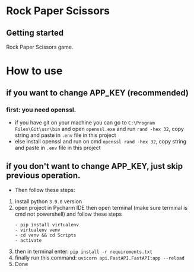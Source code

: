 # Rock Paper Scissors

## Getting started

Rock Paper Scissors game.

# How to use

## if you want to change APP_KEY (recommended)
### first: you need openssl.
 - if you have git on your machine you can go to `C:\Program Files\Git\usr\bin` and open `openssl.exe` and run `rand -hex 32`, copy string and paste in `.env` file in this project
 - else install openssl and run on cmd `openssl rand -hex 32`, copy string and paste in `.env` file in this project
## if you don't want to change APP_KEY, just skip previous operation.
- Then follow these steps:
1. install python `3.9.0` version
2. open project in Pycharm IDE then open terminal (make sure terminal is cmd not powershell) and follow these steps
    ```
    - pip install virtualenv
    - virtualenv venv
    - cd venv && cd Scripts
    - activate
    ```
3. then in terminal enter: `pip install -r requirements.txt`
4. finally run this command: `uvicorn api.FastAPI.FastAPI:app --reload`
5. Done


